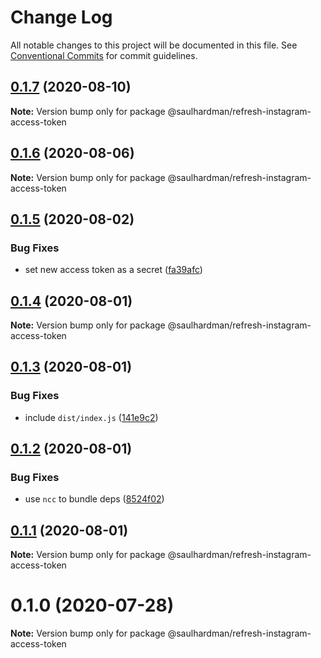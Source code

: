 # Change Log

All notable changes to this project will be documented in this file.
See [Conventional Commits](https://conventionalcommits.org) for commit guidelines.

## [0.1.7](https://github.com/saulhardman/github-actions/compare/@saulhardman/refresh-instagram-access-token@0.1.6...@saulhardman/refresh-instagram-access-token@0.1.7) (2020-08-10)

**Note:** Version bump only for package @saulhardman/refresh-instagram-access-token





## [0.1.6](https://github.com/saulhardman/github-actions/compare/@saulhardman/refresh-instagram-access-token@0.1.5...@saulhardman/refresh-instagram-access-token@0.1.6) (2020-08-06)

**Note:** Version bump only for package @saulhardman/refresh-instagram-access-token





## [0.1.5](https://github.com/saulhardman/github-actions/compare/@saulhardman/refresh-instagram-access-token@0.1.4...@saulhardman/refresh-instagram-access-token@0.1.5) (2020-08-02)


### Bug Fixes

* set new access token as a secret ([fa39afc](https://github.com/saulhardman/github-actions/commit/fa39afc413aad6d5975ecefe7fdd77ffd4c39cc6))





## [0.1.4](https://github.com/saulhardman/github-actions/compare/@saulhardman/refresh-instagram-access-token@0.1.3...@saulhardman/refresh-instagram-access-token@0.1.4) (2020-08-01)

**Note:** Version bump only for package @saulhardman/refresh-instagram-access-token





## [0.1.3](https://github.com/saulhardman/github-actions/compare/@saulhardman/refresh-instagram-access-token@0.1.2...@saulhardman/refresh-instagram-access-token@0.1.3) (2020-08-01)


### Bug Fixes

* include `dist/index.js` ([141e9c2](https://github.com/saulhardman/github-actions/commit/141e9c2e82ffc7a50e3765151235967cc10a1ca3))





## [0.1.2](https://github.com/saulhardman/github-actions/compare/@saulhardman/refresh-instagram-access-token@0.1.1...@saulhardman/refresh-instagram-access-token@0.1.2) (2020-08-01)


### Bug Fixes

* use `ncc` to bundle deps ([8524f02](https://github.com/saulhardman/github-actions/commit/8524f02dd194ae5ecc7606b3f6f6b965019f7d7e))





## [0.1.1](https://github.com/saulhardman/github-actions/compare/@saulhardman/refresh-instagram-access-token@0.1.0...@saulhardman/refresh-instagram-access-token@0.1.1) (2020-08-01)

**Note:** Version bump only for package @saulhardman/refresh-instagram-access-token





# 0.1.0 (2020-07-28)

**Note:** Version bump only for package @saulhardman/refresh-instagram-access-token
